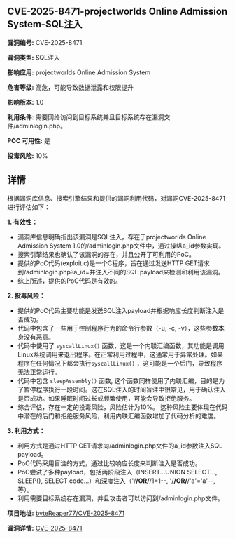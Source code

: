 ## CVE-2025-8471-projectworlds Online Admission System-SQL注入

**漏洞编号:** CVE-2025-8471

**漏洞类型:** SQL注入

**影响应用:** projectworlds Online Admission System

**危害等级:** 高危，可能导致数据泄露和权限提升

**影响版本:** 1.0

**利用条件:** 需要网络访问到目标系统并且目标系统存在漏洞文件/adminlogin.php。

**POC 可用性:** 是

**投毒风险:** 10%

## 详情

根据漏洞库信息、搜索引擎结果和提供的漏洞利用代码，对漏洞CVE-2025-8471进行评估如下：

**1. 有效性：**
   - 漏洞库信息明确指出该漏洞是SQL注入，存在于projectworlds Online Admission System 1.0的/adminlogin.php文件中，通过操纵a_id参数实现。
   - 搜索引擎结果也确认了该漏洞的存在，并且公开了可利用的PoC。
   - 提供的PoC代码(exploit.c)是一个C程序，旨在通过发送HTTP GET请求到/adminlogin.php?a_id=并注入不同的SQL payload来检测和利用该漏洞。
   - 综上所述，提供的PoC代码是有效的。

**2. 投毒风险：**
   - 提供的PoC代码主要功能是发送SQL注入payload并根据响应长度判断注入是否成功。
   - 代码中包含了一些用于控制程序行为的命令行参数（-u, -c, -v），这些参数本身没有恶意。
   - 代码中使用了 `syscallLinux()` 函数，这是一个内联汇编函数，其功能是调用Linux系统调用来退出程序。在正常利用过程中，这通常用于异常处理。如果程序在任何情况下都会执行`syscallLinux()` ，这可能是一个后门，导致程序无法正常运行。
   - 代码中包含 `sleepAssembly()` 函数, 这个函数同样使用了内联汇编，目的是为了暂停程序执行一段时间。这在SQL注入的时间盲注中很常见，用于确认注入是否成功。如果睡眠时间过长或频繁使用，可能会导致拒绝服务。
   - 综合评估，存在一定的投毒风险，风险估计为10%。 这种风险主要体现在代码中潜在的后门和拒绝服务风险，利用内联汇编函数增加了代码分析的难度。

**3. 利用方式：**
   - 利用方式是通过HTTP GET请求向/adminlogin.php文件的a_id参数注入SQL payload。
   - PoC代码采用盲注的方式，通过比较响应长度来判断注入是否成功。
   - PoC尝试了多种payload，包括两阶段注入（INSERT...UNION SELECT..., SLEEP(), SELECT code...）和深度注入（'/**/OR/**/1=1--, '/**/OR/**/'a'='a'--, 等）。
   - 利用需要目标系统存在漏洞，并且攻击者可以访问到/adminlogin.php文件。

**项目地址:** [byteReaper77/CVE-2025-8471](https://github.com/byteReaper77/CVE-2025-8471)

**漏洞详情:** [CVE-2025-8471](https://nvd.nist.gov/vuln/detail/CVE-2025-8471)